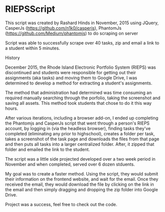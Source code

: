 # RIEPSScript

This script was created by Rashard Hinds in November, 2015 using JQuery, CasperJs (https://github.com/n1k0/casperjs), PhantomJs (https://github.com/Medium/phantomjs) to do scraping on server

Script was able to successfully scrape over 40 tasks, zip and email a link to a student within 5 minutes.

History

December 2015, the Rhode Island Electronic Portfolio System (RIEPS) was discontinued and students were responsible for getting out their assignments (aka tasks) and moving them to Google Drive, I was determined to develop a method for extracting a student's assignments.

The method that administration had determined was time consuming an required manually searching through the porfolio, taking the screenshot and saving all assets.  This method took students that chose to do it this way hours.

After various iterations, including a browser add-on, I ended up completing the Phantomjs and CasperJs script that went through a person's RIEPS account, by logging in (via the headless browser), finding tasks they've completed (eliminating any prior to highschool), creates a folder per task, takes a screenshot of the task page and downloads the files from that page and then puts all tasks into a larger centralized folder.  After, it zipped that folder and emailed the link to the student.

The script was a little side projected developed over a two week period in November and when completed, served over 6 dozen stduents.

My goal was to create a faster method.  Using the script, they would submit their information on the frontend website, and wait for the email.  Once they received the email, they would download the file by clicking on the link in the email and then simply dragging and dropping the zip folder into Google Drive.

Project was a success, feel free to check out the code. 

